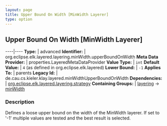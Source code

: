 ```yaml
---
layout: page
title: Upper Bound On Width [MinWidth Layerer]
type: option
---
```

## Upper Bound On Width [MinWidth Layerer]

----|----
**Type:** | advanced
**Identifier:** | org.eclipse.elk.layered.layering.minWidth.upperBoundOnWidth
**Meta Data Provider:** | properties.LayeredMetaDataProvider
**Value Type:** | `int`
**Default Value:** | `4` (as defined in org.eclipse.elk.layered)
**Lower Bound:** | `-1`
**Applies To:** | parents
**Legacy Id:** | de.cau.cs.kieler.klay.layered.minWidthUpperBoundOnWidth
**Dependencies:** | [org.eclipse.elk.layered.layering.strategy](org-eclipse-elk-layered-layering-strategy)
**Containing Groups:** | [layering](org-eclipse-elk-layered-layering) -> [minWidth](org-eclipse-elk-layered-layering-minWidth)


### Description
Defines a loose upper bound on the width of the MinWidth layerer. If set to '-1' multiple values are tested and the best result is selected.

